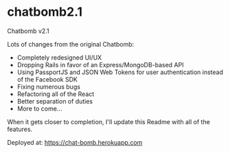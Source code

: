 # chatbomb2.1
Chatbomb v2.1

Lots of changes from the original Chatbomb:<br>
<ul>
<li>Completely redesigned UI/UX</li>
<li>Dropping Rails in favor of an Express/MongoDB-based API</li>
<li>Using PassportJS and JSON Web Tokens for user authentication instead of the Facebook SDK</li>
<li>Fixing numerous bugs</li>
<li>Refactoring all of the React</li>
<li>Better separation of duties</li>
<li>More to come...</li>
</ul>

When it gets closer to completion, I'll update this Readme with all of the features.

Deployed at: https://chat-bomb.herokuapp.com

